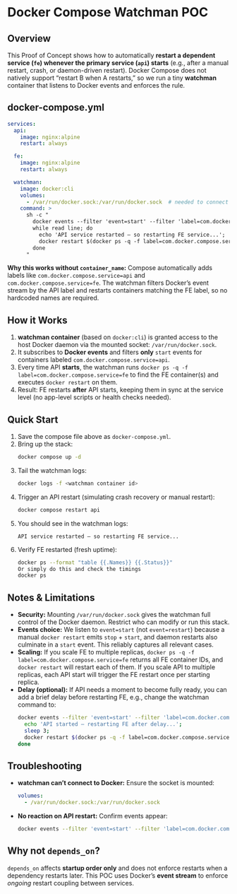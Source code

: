 # Docker Compose Watchman POC

## Overview
This Proof of Concept shows how to automatically **restart a dependent service (`fe`) whenever the primary service (`api`) starts** (e.g., after a manual restart, crash, or daemon-driven restart). Docker Compose does not natively support “restart B when A restarts,” so we run a tiny **watchman** container that listens to Docker events and enforces the rule.

## docker-compose.yml
```yaml
services:
  api:
    image: nginx:alpine
    restart: always

  fe:
    image: nginx:alpine
    restart: always

  watchman:
    image: docker:cli
    volumes:
      - /var/run/docker.sock:/var/run/docker.sock  # needed to connect with your onhost docker daemon
    command: >
      sh -c "
        docker events --filter 'event=start' --filter 'label=com.docker.compose.service=api' |
        while read line; do
          echo 'API service restarted — so restarting FE service...';
          docker restart $(docker ps -q -f label=com.docker.compose.service=fe);
        done
      "
```
**Why this works without `container_name`:**
Compose automatically adds labels like `com.docker.compose.service=api` and `com.docker.compose.service=fe`. The watchman filters Docker’s event stream by the API label and restarts containers matching the FE label, so no hardcoded names are required.

## How it Works
1. **watchman container** (based on `docker:cli`) is granted access to the host Docker daemon via the mounted socket: `/var/run/docker.sock`.
2. It subscribes to **Docker events** and filters **only** `start` events for containers labeled `com.docker.compose.service=api`.
3. Every time API **starts**, the watchman runs `docker ps -q -f label=com.docker.compose.service=fe` to find the FE container(s) and executes `docker restart` on them.
4. Result: FE restarts **after** API starts, keeping them in sync at the service level (no app-level scripts or health checks needed).

## Quick Start
1. Save the compose file above as `docker-compose.yml`.
2. Bring up the stack:
   ```bash
   docker compose up -d
   ```
3. Tail the watchman logs:
   ```bash
   docker logs -f <watchman container id>
   ```
4. Trigger an API restart (simulating crash recovery or manual restart):
   ```bash
   docker compose restart api
   ```
5. You should see in the watchman logs:
   ```
   API service restarted — so restarting FE service...
   ```
6. Verify FE restarted (fresh uptime):
   ```bash
   docker ps --format "table {{.Names}}	{{.Status}}"
   Or simply do this and check the timings
   docker ps

   ```

## Notes & Limitations
- **Security:** Mounting `/var/run/docker.sock` gives the watchman full control of the Docker daemon. Restrict who can modify or run this stack.
- **Events choice:** We listen to `event=start` (not `event=restart`) because a manual `docker restart` emits `stop` + `start`, and daemon restarts also culminate in a `start` event. This reliably captures all relevant cases.
- **Scaling:** If you scale FE to multiple replicas, `docker ps -q -f label=com.docker.compose.service=fe` returns all FE container IDs, and `docker restart` will restart each of them. If you scale API to multiple replicas, each API start will trigger the FE restart once per starting replica.
- **Delay (optional):** If API needs a moment to become fully ready, you can add a brief delay before restarting FE, e.g., change the watchman command to:
  ```sh
  docker events --filter 'event=start' --filter 'label=com.docker.compose.service=api' |   while read line; do
    echo 'API started — restarting FE after delay...';
    sleep 3;
    docker restart $(docker ps -q -f label=com.docker.compose.service=fe);
  done
  ```

## Troubleshooting
- **watchman can’t connect to Docker:** Ensure the socket is mounted:
  ```yaml
  volumes:
    - /var/run/docker.sock:/var/run/docker.sock
  ```
- **No reaction on API restart:** Confirm events appear:
  ```bash
  docker events --filter 'event=start' --filter 'label=com.docker.compose.service=api'
  ```

## Why not `depends_on`?
`depends_on` affects **startup order only** and does not enforce restarts when a dependency restarts later. This POC uses Docker’s **event stream** to enforce *ongoing* restart coupling between services.
